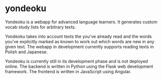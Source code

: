 # yondeoku
Yondeoku is a webapp for advanced language learners. It generates custom vocab
study lists for arbitrary texts.

Yondeoku takes into account texts the you've already read and the words you've
explicitly marked as known to work out which words are new in any given text.
The webapp in development currently supports reading texts in Polish and Japanese.

Yondeoku is currently still in its development phase and is not deployed online.
The backend is written in Python using the Flask web development framework.
The frontend is written in JavaScript using Angular.
